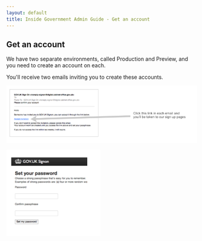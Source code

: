 ```yaml
---
layout: default
title: Inside Government Admin Guide - Get an account
---
```


## Get an account

We have two separate environments, called Production and Preview, and you need to create an account on each.

You'll receive two emails inviting you to create these accounts.


![Get an account](get-an-account.png)

![Get an account 2](get-an-account-2.png)
